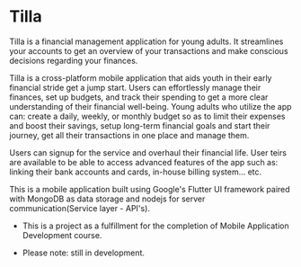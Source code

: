 # Tilla
Tilla is a financial management application for young adults. It streamlines your accounts to get an overview of your transactions and make conscious decisions regarding your finances.

Tilla is a cross-platform mobile application that aids youth in their early financial stride get a jump start. Users can effortlessly manage their finances, set up budgets, and track their spending to get a more clear understanding of their financial well-being. Young adults who utilize the app can: create a daily, weekly, or monthly budget so as to limit their expenses and boost their savings, setup long-term financial goals and start their journey, get all their transactions in one place and manage them.

Users can signup for the service and overhaul their financial life.
User teirs are available to be able to access advanced features of the app such as: linking their bank accounts and cards, in-house billing system... etc.

This is a mobile application built using Google's Flutter UI framework paired with MongoDB as data storage and nodejs for server communication(Service layer - API's).

- This is a project as a fulfillment for the completion of Mobile Application Development course.

- Please note: still in development.
